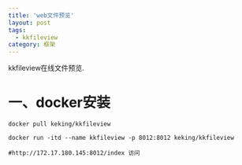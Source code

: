 ```yaml
---
title: 'web文件预览'
layout: post
tags:
  - kkfileview
category: 框架
---
```

kkfileview在线文件预览.

<!--more-->

# 一、docker安装

```shell
docker pull keking/kkfileview

docker run -itd --name kkfileview -p 8012:8012 keking/kkfileview

#http://172.17.180.145:8012/index 访问

```

